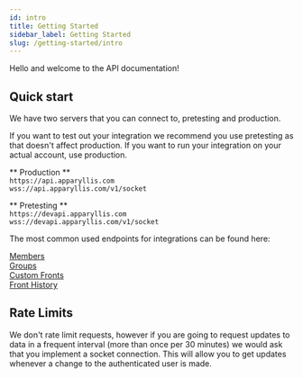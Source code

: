 ```yaml
---
id: intro
title: Getting Started
sidebar_label: Getting Started
slug: /getting-started/intro
---
```


Hello and welcome to the API documentation!

## Quick start

We have two servers that you can connect to, pretesting and production.

If you want to test out your integration we recommend you use pretesting as that doesn't affect production.
If you want to run your integration on your actual account, use production.

** Production **  
`https://api.apparyllis.com`  
`wss://api.apparyllis.com/v1/socket`  

** Pretesting **  
`https://devapi.apparyllis.com`  
`wss://devapi.apparyllis.com/v1/socket`  

The most common used endpoints for integrations can be found here:

[Members](../api/members)  
[Groups](../api/groups)  
[Custom Fronts](../api/custom-fronts)  
[Front History](../api/front-history)

## Rate Limits

We don't rate limit requests, however if you are going to request updates to data in a frequent interval (more than once per 30 minutes) we would ask that you implement a socket connection. This will allow you to get updates whenever a change to the authenticated user is made.
